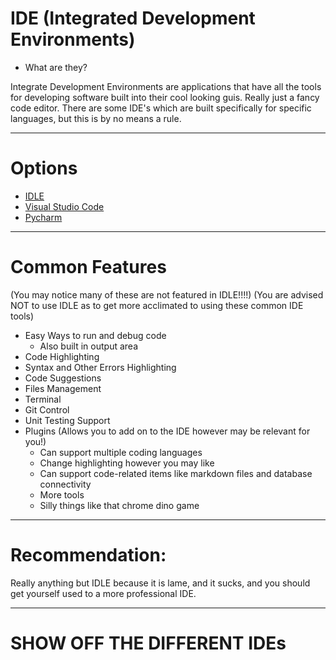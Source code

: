 # IDE (Integrated Development Environments)

- What are they?

Integrate Development Environments are applications that have all the tools for developing software
built into their cool looking guis. Really just a fancy code editor. There are some IDE's which 
are built specifically for specific languages, but this is by no means a rule.

----

# Options

- [IDLE](https://www.python.org/downloads/)
- [Visual Studio Code](https://code.visualstudio.com/)
- [Pycharm](https://www.jetbrains.com/pycharm/)
  
---

# Common Features

(You may notice many of these are not featured in IDLE!!!!)
(You are advised NOT to use IDLE as to get more acclimated to using these common IDE tools)

- Easy Ways to run and debug code
  - Also built in output area
- Code Highlighting
- Syntax and Other Errors Highlighting
- Code Suggestions
- Files Management
- Terminal
- Git Control
- Unit Testing Support
- Plugins (Allows you to add on to the IDE however may be relevant for you!)
  - Can support multiple coding languages
  - Change highlighting however you may like
  - Can support code-related items like markdown files and database connectivity
  - More tools
  - Silly things like that chrome dino game



-----

# Recommendation:

Really anything but IDLE because it is lame, and it sucks, and you should get yourself used to a more professional IDE.


-----

# SHOW OFF THE DIFFERENT IDEs